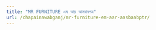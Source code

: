 ```yaml
---
title: "MR FURNITURE এম আর আসবাবপত্র"
url: /chapainawabganj/mr-furniture-em-aar-aasbaabptr/
---
```

